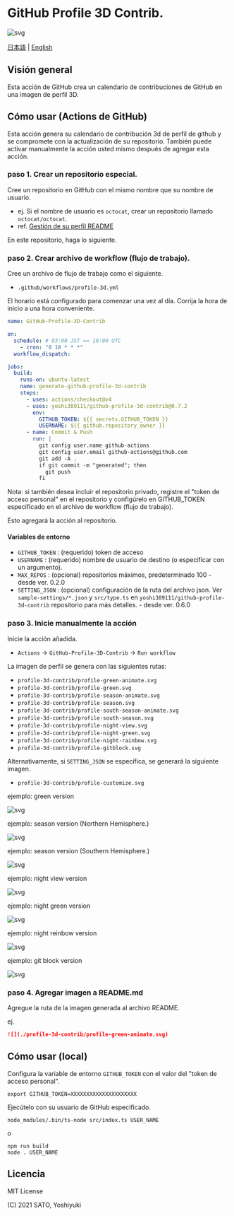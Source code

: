 # GitHub Profile 3D Contrib.

![svg](https://raw.githubusercontent.com/yoshi389111/github-profile-3d-contrib/main/docs/demo/profile-gitblock.svg)

[日本語](./README.ja-jp.md) | [English](/README.md)

## Visión general

Esta acción de GitHub crea un calendario de contribuciones de GitHub en una imagen de perfil 3D.

## Cómo usar (Actions de GitHub)

Esta acción genera su calendario de contribución 3d de perfil de github y se compromete con la actualización de su repositorio.
También puede activar manualmente la acción usted mismo después de agregar esta acción.

### paso 1. Crear un repositorio especial.

Cree un repositorio en GitHub con el mismo nombre que su nombre de usuario.

* ej. Si el nombre de usuario es `octocat`, crear un repositorio llamado `octocat/octocat`.
* ref. [Gestión de su perfil README](https://docs.github.com/es/account-and-profile/setting-up-and-managing-your-github-profile/customizing-your-profile/managing-your-profile-readme)

En este repositorio, haga lo siguiente.

### paso 2. Crear archivo de workflow (flujo de trabajo).

Cree un archivo de flujo de trabajo como el siguiente.

* `.github/workflows/profile-3d.yml`

El horario está configurado para comenzar una vez al día.
Corrija la hora de inicio a una hora conveniente.

```yaml:.github/workflows/profile-3d.yml
name: GitHub-Profile-3D-Contrib

on:
  schedule: # 03:00 JST == 18:00 UTC
    - cron: "0 18 * * *"
  workflow_dispatch:

jobs:
  build:
    runs-on: ubuntu-latest
    name: generate-github-profile-3d-contrib
    steps:
      - uses: actions/checkout@v4
      - uses: yoshi389111/github-profile-3d-contrib@0.7.2
        env:
          GITHUB_TOKEN: ${{ secrets.GITHUB_TOKEN }}
          USERNAME: ${{ github.repository_owner }}
      - name: Commit & Push
        run: |
          git config user.name github-actions
          git config user.email github-actions@github.com
          git add -A .
          if git commit -m "generated"; then
            git push
          fi
```

Nota: si también desea incluir el repositorio privado, registre el "token de acceso personal" en el repositorio y configúrelo en GITHUB_TOKEN especificado en el archivo de workflow (flujo de trabajo).

Esto agregará la acción al repositorio.

#### Variables de entorno

* `GITHUB_TOKEN` : (requerido) token de acceso
* `USERNAME` : (requerido) nombre de usuario de destino (o especificar con un argumento).
* `MAX_REPOS` : (opcional) repositorios máximos, predeterminado 100 - desde ver. 0.2.0
* `SETTING_JSON` : (opcional) configuración de la ruta del archivo json. Ver `sample-settings/*.json` y `src/type.ts` en `yoshi389111/github-profile-3d-contrib` repositorio para más detalles. - desde ver. 0.6.0

### paso 3. Inicie manualmente la acción

Inicie la acción añadida.

* `Actions` -> `GitHub-Profile-3D-Contrib` -> `Run workflow`

La imagen de perfil se genera con las siguientes rutas:

* `profile-3d-contrib/profile-green-animate.svg`
* `profile-3d-contrib/profile-green.svg`
* `profile-3d-contrib/profile-season-animate.svg`
* `profile-3d-contrib/profile-season.svg`
* `profile-3d-contrib/profile-south-season-animate.svg`
* `profile-3d-contrib/profile-south-season.svg`
* `profile-3d-contrib/profile-night-view.svg`
* `profile-3d-contrib/profile-night-green.svg`
* `profile-3d-contrib/profile-night-rainbow.svg`
* `profile-3d-contrib/profile-gitblock.svg`

Alternativamente, si `SETTING_JSON` se especifica, se generará la siguiente imagen.

* `profile-3d-contrib/profile-customize.svg`

ejemplo: green version

![svg](https://raw.githubusercontent.com/yoshi389111/github-profile-3d-contrib/main/docs/demo/profile-green-animate.svg)

ejemplo: season version (Northern Hemisphere.)

![svg](https://raw.githubusercontent.com/yoshi389111/github-profile-3d-contrib/main/docs/demo/profile-season-animate.svg)

ejemplo: season version (Southern Hemisphere.)

![svg](https://raw.githubusercontent.com/yoshi389111/github-profile-3d-contrib/main/docs/demo/profile-south-season-animate.svg)

ejemplo: night view version

![svg](https://raw.githubusercontent.com/yoshi389111/github-profile-3d-contrib/main/docs/demo/profile-night-view.svg)

ejemplo: night green version

![svg](https://raw.githubusercontent.com/yoshi389111/github-profile-3d-contrib/main/docs/demo/profile-night-green.svg)

ejemplo: night reinbow version

![svg](https://raw.githubusercontent.com/yoshi389111/github-profile-3d-contrib/main/docs/demo/profile-night-rainbow.svg)

ejemplo: git block version

![svg](https://raw.githubusercontent.com/yoshi389111/github-profile-3d-contrib/main/docs/demo/profile-gitblock.svg)

### paso 4. Agregar imagen a README.md

Agregue la ruta de la imagen generada al archivo README.

ej.

```md
![](./profile-3d-contrib/profile-green-animate.svg)
```

## Cómo usar (local)

Configura la variable de entorno `GITHUB_TOKEN` con el valor del "token de acceso personal".

```shell-session
export GITHUB_TOKEN=XXXXXXXXXXXXXXXXXXXXX
```

Ejecútelo con su usuario de GitHub especificado.

```shell-session
node_modules/.bin/ts-node src/index.ts USER_NAME
```

o

```shell-session
npm run build
node . USER_NAME
```

## Licencia

MIT License

(C) 2021 SATO, Yoshiyuki
